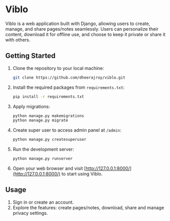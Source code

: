 # Viblo

Viblo is a web application built with Django, allowing users to create, manage, and share pages/notes seamlessly. Users can personalize their content, download it for offline use, and choose to keep it private or share it with others.

## Getting Started

1. Clone the repository to your local machine:

    ```bash
    git clone https://github.com/dheerajroy/viblo.git
    ```

2. Install the required packages from `requirements.txt`:

    ```bash
    pip install -r requirements.txt
    ```

3. Apply migrations:

    ```bash
    python manage.py makemigrations
    python manage.py migrate
    ```
4. Create super user to access admin panel at `/admin`:

    ```bash
    python manage.py createsuperuser
    ```

5. Run the development server:

    ```bash
    python manage.py runserver
    ```

6. Open your web browser and visit [http://127.0.0.1:8000/](http://127.0.0.1:8000/) to start using Viblo.

## Usage

1. Sign in or create an account.
2. Explore the features: create pages/notes, download, share and manage privacy settings.
